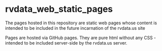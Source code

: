# rvdata_web_static_pages
The pages hosted in this repository are static web pages whose content is intended to be included in the future incarnation of the rvdata.us site

Pages are hosted via GitHub pages. They are pure html without any CSS - intended to be included server-side by the rvdata.us server.
